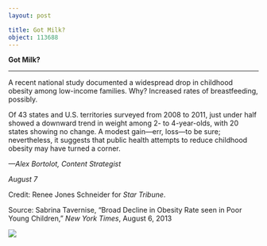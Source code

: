 ```yaml
---
layout: post

title: Got Milk?
object: 113688
---
```

**Got Milk?**

****

A recent national study documented a widespread drop in childhood obesity among low-income families. Why? Increased rates of breastfeeding, possibly.

Of 43 states and U.S. territories surveyed from 2008 to 2011, just under half showed a downward trend in weight among 2- to 4-year-olds, with 20 states showing no change. A modest gain—err, loss—to be sure; nevertheless, it suggests that public health attempts to reduce childhood obesity may have turned a corner. 

*—Alex Bortolot, Content Strategist*

*August 7*

Credit: Renee Jones Schneider for *Star Tribune*.  

Source: Sabrina Tavernise, “Broad Decline in Obesity Rate seen in Poor Young Children,” *New York Times*, August 6, 2013

![]({{siteurl.base}}/images/Bortolot_Newsflash_Breastfding8.7-1.png)
